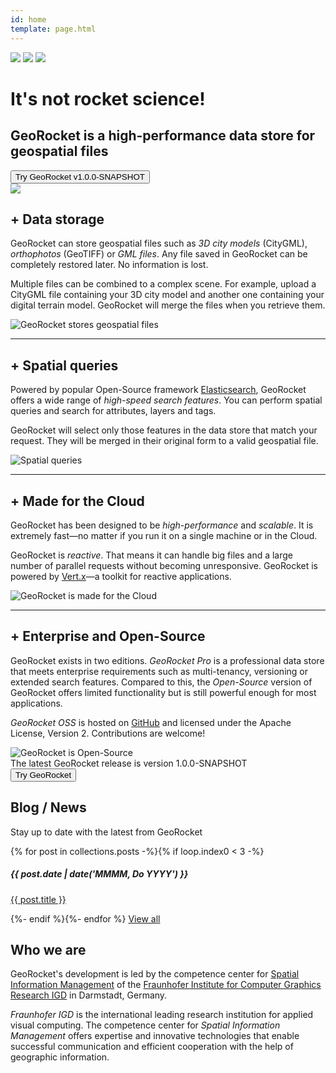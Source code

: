 ```yaml
---
id: home
template: page.html
---
```


<div id="welcome" class="scrollme">
<img class="whiteclouds animateme" data-when="span" data-from="0" data-to="1" data-translatey="150" data-easing="linear" src="{{ site.url }}/images/whiteclouds.svg">
<img class="blueclouds animateme" data-when="span" data-from="0" data-to="1" data-opacity="0.5" data-translatey="300" data-easing="linear" src="{{ site.url }}/images/blueclouds.svg">
<img class="outer-space" src="{{ site.url }}/images/outer-space.svg">
<div class="blue-bg animateme" data-when="span" data-from="0.1" data-to="0.4" data-opacity="0" data-easing="linear"></div>
<div class="container">
  <div class="row">
    <div class="col-md-8">
      <h1>It's not rocket science!</h1>
      <h2>GeoRocket is a high-performance data store for geospatial files</h2>
      <a href="{{ site.url }}/try"><button type="button" class="btn btn-secondary hidden-sm-down try">Try GeoRocket v1.0.0-SNAPSHOT</button></a>
    </div>
    <div class="col-md-4">
      <img class="rocket" src="{{ site.url }}/images/rocket.svg">
    </div>
  </div>
</div>
</div>

<div class="container">
<div class="row">
<div class="col-12">

<div class="row featurette">
<div class="col-md-7">
  <h2 class="featurette-heading"><span class="plus">+</span> Data storage</h2>
  <p>GeoRocket can store geospatial files such as <em>3D city models</em> (CityGML),
  <em>orthophotos</em> (GeoTIFF) or <em>GML files</em>. Any file saved in GeoRocket can be completely restored later.
  No information is lost.</p>
  <p>Multiple files can be combined to a complex scene. For example, upload a CityGML file containing your
  3D city model and another one containing your digital terrain model. GeoRocket will merge the files
  when you retrieve them.</p>
</div>
<div class="col-md-5">
  <img class="featurette-image img-fluid center-block" src="{{ site.url }}/images/geospatial-files.svg" alt="GeoRocket stores geospatial files">
</div>
</div>

<hr class="featurette-divider">

<div class="row featurette">
<div class="col-md-7 push-md-5">
  <h2 class="featurette-heading"><span class="plus">+</span> Spatial queries</h2>
  <p>Powered by popular Open-Source framework <a href="https://www.elastic.co">Elasticsearch</a>,
  GeoRocket offers a wide range of <em>high-speed search features</em>. You can perform spatial queries and search for
  attributes, layers and tags.</p>
  <p>GeoRocket will select only those features in the data store that match your request. They
  will be merged in their original form to a valid geospatial file.</p>
</div>
<div class="col-md-5 pull-md-7">
  <img class="featurette-image img-fluid center-block" src="{{ site.url }}/images/spatial-queries.svg" alt="Spatial queries">
</div>
</div>

<hr class="featurette-divider">

<div class="row featurette">
<div class="col-md-7">
  <h2 class="featurette-heading"><span class="plus">+</span> Made for the Cloud</span></h2>
  <p>GeoRocket has been designed to be <em>high-performance</em> and <em>scalable</em>.
  It is extremely fast&mdash;no matter if you run it on a single machine or in the Cloud.</p>
  <p>GeoRocket is <em>reactive</em>. That means it can handle big files and
  a large number of parallel requests without becoming unresponsive. GeoRocket is
  powered by <a href="http://vertx.io">Vert.x</a>&mdash;a toolkit for reactive applications.</p>
</div>
<div class="col-md-5">
  <img class="featurette-image img-fluid center-block" src="{{ site.url }}/images/made-for-cloud.svg" alt="GeoRocket is made for the Cloud">
</div>
</div>

<hr class="featurette-divider">

<div class="row featurette">
<div class="col-md-7 push-md-5">
  <h2 class="featurette-heading"><span class="plus">+</span> Enterprise and Open-Source</span></h2>
  <p>GeoRocket exists in two editions. <em>GeoRocket Pro</em> is a professional data store
  that meets enterprise requirements such as multi-tenancy, versioning or extended
  search features. Compared to this, the <em>Open-Source</em> version of GeoRocket offers
  limited functionality but is still powerful enough for most applications.</p>

  <p><em>GeoRocket OSS</em> is hosted on <a href="https://github.com/georocket/georocket">GitHub</a>
  and licensed under the Apache License, Version 2. Contributions are welcome!</p>
</div>
<div class="col-md-5 pull-md-7">
  <img class="featurette-image img-fluid center-block" src="{{ site.url }}/images/open-source.svg" alt="GeoRocket is Open-Source">
</div>
</div>

</div>
</div>
</div>

<div class="home-try-container">
  <div class="container">
    <div class="row">
      <div class="col-md-9">
        The latest GeoRocket release is version 1.0.0-SNAPSHOT
      </div>
      <div class="col-md-3">
        <a href="{{ site.url }}/try"><button type="button" class="btn btn-secondary try">Try GeoRocket</button></a>
      </div>
    </div>
  </div>
</div>

<div class="container">
  <div class="row">
    <div class="col-md-6 news-column">
      <h2>Blog / News</h2>
      <p class="lead">Stay up to date with the latest from GeoRocket</p>
      {% for post in collections.posts -%}{% if loop.index0 < 3 -%}
      <h5>{{ post.date | date('MMMM, Do YYYY') }}</h5>
      <p><a href="{{ site.url }}/blog/{{ post.slug }}">{{ post.title }}</a></p>
      {%- endif %}{%- endfor %}
      <a href="{{ site.url }}/blog" class="btn btn-secondary">View all</a>
    </div>
    <div class="col-md-6">
      <h2>Who we are</h2>
      <p>GeoRocket's development is led by the competence center for
      <a href="http://www.igd.fraunhofer.de/en/competences/technologien/spatial-information-management">Spatial Information Management</a> of the
      <a href="http://www.igd.fraunhofer.de/">Fraunhofer Institute for Computer
      Graphics Research IGD</a> in Darmstadt, Germany.</p>
      <p><em>Fraunhofer IGD</em> is the international leading research institution for
      applied visual computing. The competence center
      for <em>Spatial Information Management</em> offers expertise and innovative
      technologies that enable successful communication and efficient
      cooperation with the help of geographic information.</p>
    </div>
  </div>
</div>
